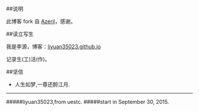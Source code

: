 ##说明

此博客 fork 自 [Azeril](http://azeril.me/)，感谢。

##读立写生

我是李源，博客：[liyuan35023.github.io](http://liyuan35023.github.io)


记录生(工)活(作)。

##坚信

* 人生如梦,一尊还酹江月.

***
#####liyuan35023,from uestc.
#####start in September 30, 2015.
